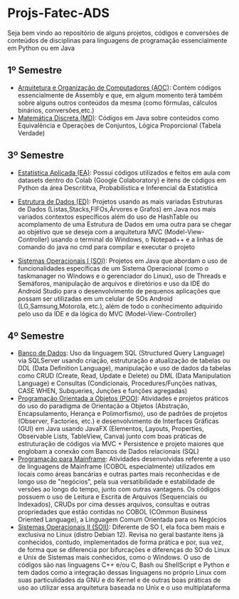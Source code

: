 # Projs-Fatec-ADS

Seja bem vindo ao repositório de alguns projetos, códigos e conversões de conteúdos de disciplinas para linguagens de programação essencialmente em Python ou em Java

## 1º Semestre
- [Arquitetura e Organização de Computadores (AOC)](./AOC): Contém códigos essencialmente de Assembly e que, em algum momento terá também sobre alguns outros conteúdos da mesma (como fórmulas, cálculos binários, conversões,etc.)
- [Matemática Discreta (MD)](./MD): Códigos em Java sobre conteúdos como Equivalência e Operações de Conjuntos, Lógica Proporcional (Tabela Verdade)

## 3º Semestre
- [Estatística Aplicada (EA)](./Estatistica_Aplicada/): Possuí códigos utilizados e feitos em aula com datasets dentro do Colab (Google Colaboratory) e itens de códigos em Python da área Descrititva, Probabilistica e Inferencial da Estatística

- [Estrutura de Dados (ED)](./Estrutura_Dados/): Projetos usando as mais variadas Estruturas de Dados (Listas,Stacks,FIFOs,Árvores e Grafos) em Java nos mais variados contextos específicos além do uso de HashTable ou acomplamento de uma Estrutura de Dados em uma outra para se chegar ao objetivo que se deseja com a arquitetura MVC (Model-View-Controller) usando o terminal do Windows, o Notepad++ e a linhas de comando do java no cmd para compilar e executar o projeto
- [Sistemas Operacionais I (SOI)](./SO/I/): Projetos em Java que abordam o uso de funcionalidades específicas de um Sistema Operacional (como o taskmanager no Windows e o gerenciador do Linux), uso de Threads e Semáforos, manipulação de arquivos e diretórios e uso da IDE do Android Studio para o desenvolvimento de pequenos aplicações que possam ser utilizadas em um celular de SOs Android (LG,Samsung,Motorola, etc.), além de todo o conhecimento adquirido pelo uso da IDE e da lógica do MVC (Model-View-Controller) 

## 4º Semestre

- [Banco de Dados](./BD/): Uso da linguagem SQL (Structured Query Language) via SQLServer usando criação, estruturação e atualização de tabelas ou DDL (Data Definition Language), manipulação e uso de dados da tabelas como CRUD (Create, Read, Update e Delete) ou DML (Data Manipulation Language) e Consultas (Condicionais, Procedures/Funções nativas, CASE WHEN, Subqueries, Junções e funções agregadas)
- [Programação Orientada a Objetos (POO)](./OOP/): Atividades e projetos práticos do uso do paradigma de Orientação a Objetos (Abstração, Encapsulamento, Herança e Polimorfismo), uso de padrões de projetos (Observer, Factories, etc.) e desenvolvimento de Interfaces Gráficas (GUI) em Java usando JavaFX (Elementos, Layouts, Properties, Observable Lists, TableView, Canva) junto com boas práticas de estruturação de códigos via MVC + Persistence e projeto maiores que englobam a conexão com Bancos de Dados relacionais (SQL)
- [Programação para Mainframe](./MainframeCOBOL/): Atividades desenvolvidas referente a uso de linguagens de Mainframe (COBOL especialmente) utilizados em locais como áreas bancárias e outras partes mais reconhecidas e de longo uso de "negócios", pela sua versatibilidade e estabilidade de versões ao longo do tempo, junto com outras vantagens. Os códigos possuem o uso de Leitura e Escrita de Arquivos (Sequenciais ou Indexados), CRUDs por cima desses arquivos, consultas e outras propriedades que estão contidas no COBOL (COmmon Business Oriented Language), a Linguagem Comum Orientada para os Negócios
- [Sistemas Operacionais II (SOII)](./SO/II/): Diferente de SO I, ela foca bem mais e exclusiva no Linux (distro Debian 12). Revisa no geral bastante itens já conhecidos, contudo, implementados de forma prática e por, sua vez, de forma que se diferencia por bifurcações e diferenças do SO do Linux e Unix de Sistemas mais conhecidos, como o Windows. O uso de códigos são nas linguagens C++ e/ou C, Bash ou ShellScript e Python e tem dados como a integração dessas linguagens no próprio Linux com suas particulidades da GNU e do Kernel e de outras boas práticas de uso ao utilizar essa arquitetura baseada no Unix e o uso multiplataforma 